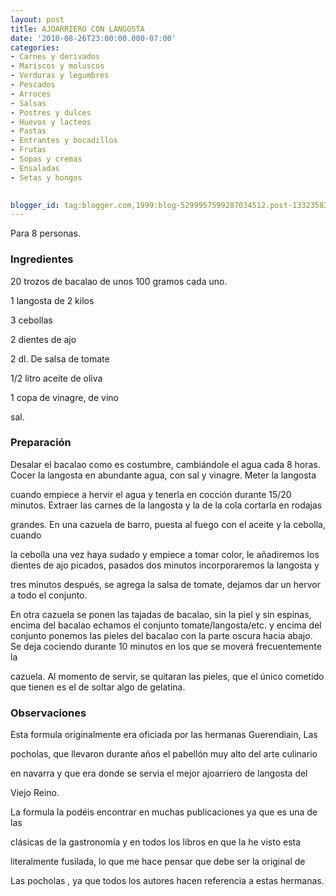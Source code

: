 ```yaml
---
layout: post
title: AJOARRIERO CON LANGOSTA
date: '2010-08-26T23:00:00.000-07:00'
categories:
- Carnes y derivados
- Mariscos y moluscos
- Verduras y legumbres
- Pescados
- Arroces
- Salsas
- Postres y dulces
- Huevos y lacteos
- Pastas
- Entrantes y bocadillos
- Frutas
- Sopas y cremas
- Ensaladas
- Setas y hongos
 

blogger_id: tag:blogger.com,1999:blog-5299957599287034512.post-1332358378673495357
---
```


Para 8 personas.

<h3>Ingredientes</h3>

20 trozos de bacalao de unos 100 gramos cada uno.

1 langosta de 2 kilos

3 cebollas

2 dientes de ajo

2 dl. De salsa de tomate

1/2 litro aceite de oliva

1 copa de vinagre, de vino

sal.

<h3>Preparación</h3>

Desalar el bacalao como es costumbre, cambiándole el agua cada 8 horas. Cocer la langosta en abundante agua, con sal y vinagre. Meter la langosta

cuando empiece a hervir el agua y tenerla en cocción durante 15/20 minutos. Extraer las carnes de la langosta y la de la cola cortarla en rodajas

grandes. En una cazuela de barro, puesta al fuego con el aceite y la cebolla, cuando

la cebolla una vez haya sudado y empiece a tomar color, le añadiremos los dientes de ajo picados, pasados dos minutos incorporaremos la langosta y

tres minutos después, se agrega la salsa de tomate, dejamos dar un hervor a todo el conjunto.

En otra cazuela se ponen las tajadas de bacalao, sin la piel y sin espinas, encima del bacalao echamos el  conjunto tomate/langosta/etc. y encima del conjunto ponemos las pieles del bacalao con la parte oscura hacia abajo. Se deja cociendo durante 10 minutos  en los que se moverá frecuentemente la

cazuela. Al momento de servir, se quitaran las pieles, que el único cometido que tienen es el de soltar algo de gelatina.

<h3>Observaciones</h3>

Esta formula originalmente era oficiada por las hermanas Guerendiain, Las

pocholas, que llevaron durante años el pabellón muy alto del arte culinario

en navarra y que era donde se servia el mejor ajoarriero de langosta del

Viejo Reino.

La formula la podéis encontrar en muchas publicaciones ya que es una de las

clásicas de la gastronomía y en todos los libros en que la he visto esta

literalmente fusilada, lo que me hace pensar que debe ser la original de

Las pocholas , ya que todos los autores hacen referencia a estas hermanas.

